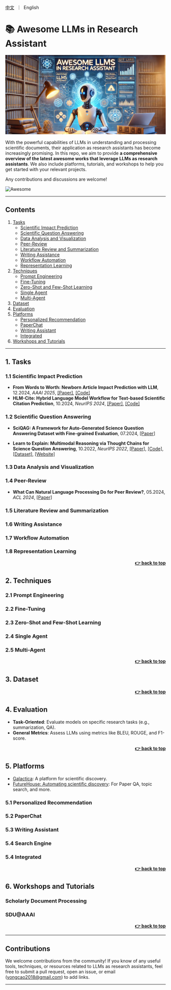 <p align="left">
    <a href="README_zh.md">中文</a>&nbsp ｜ &nbspEnglish&nbsp
</p>

# 📚 Awesome LLMs in Research Assistant

![](./img/logo.png)

With the powerful capabilities of LLMs in understanding and processing scientific documents, their application as research assistants has become increasingly promising. In this repo, we aim to provide **a comprehensive overview of the latest awesome works that leverage LLMs as research assistants**. We also include platforms, tutorials, and workshops to help you get started with your relevant projects.

Any contributions and discussions are welcome! 

![Awesome](https://img.shields.io/badge/Awesome-LLMs%20in%20Research%20Assistant-blue) 

---

## Contents

1. [Tasks](#1-tasks)
   * [Scientific Impact Prediction](#11-scientific-impact-prediction)      
   * [Scientific Question Answering](#12-scientific-question-answering)
   * [Data Analysis and Visualization](#13-data-analysis-and-visualization) 
   * [Peer-Review](#14-peer-review)
   * [Literature Review and Summarization](#15-literature-review-and-summarization) 
   * [Writing Assistance](#16-writing-assistance)   
   * [Workflow Automation](#17-workflow-automation) 
   * [Representation Learning](#18-representation-learning)
2. [Techniques](#2-techniques)
   * [Prompt Engineering](#21-prompt-engineering)   
   * [Fine-Tuning](#22-fine-tuning)   
   * [Zero-Shot and Few-Shot Learning](#23-zero-shot-and-few-shot-learning)  
   * [Single Agent](#24-single-agent)   
   * [Multi-Agent](#25-multi-agent)  
3. [Dataset](#3-dataset)  
4. [Evaluation](#4-evaluation)  
5. [Platforms](#5-platforms)  
   * [Personalized Recommendation](#51-personalized-recommendation)  
   * [PaperChat](#52-paperchat)    
   * [Writing Assistant](#53-writing-assistant)   
   * [Integrated](#54-Integrated)
6. [Workshops and Tutorials](#6-workshops-and-tutorials)  

---

## 1. Tasks

### 1.1 Scientific Impact Prediction
* **From Words to Worth: Newborn Article Impact Prediction with LLM**, 12.2024, *AAAI 2025*, [[Paper]](https://arxiv.org/abs/2408.03934), [[Code]](https://github.com/ssocean/NAIP)
* **HLM-Cite: Hybrid Language Model Workflow for Text-based Scientific Citation Prediction**, 10.2024, *NeurIPS 2024*, [[Paper]](https://arxiv.org/abs/2410.09112), [[Code]](https://github.com/tsinghua-fib-lab/H-LM) 

### 1.2 Scientific Question Answering
* **SciQAG: A Framework for Auto-Generated Science Question Answering Dataset with Fine-grained Evaluation**, 07.2024, [[Paper]](https://arxiv.org/abs/2405.09939)

* **Learn to Explain: Multimodal Reasoning via Thought Chains for Science Question Answering**, 10.2022, *NeurIPS 2022*, [[Paper]](https://arxiv.org/abs/2209.09513), [[Code]](https://github.com/lupantech/ScienceQA), [[Dataset]](https://scienceqa.github.io/#dataset), [[Website]](https://scienceqa.github.io/#home/)

### 1.3 Data Analysis and Visualization


### 1.4 Peer-Review

* **What Can Natural Language Processing Do for Peer Review?**, 05.2024, *ACL 2024*, [[Paper]](https://arxiv.org/abs/2405.06563)

### 1.5 Literature Review and Summarization

### 1.6 Writing Assistance

### 1.7 Workflow Automation

### 1.8 Representation Learning


<div align="right">
    <b><a href="#contents">👉 back to top</a></b>
</div>

## 2. Techniques

### 2.1 Prompt Engineering


### 2.2 Fine-Tuning


### 2.3 Zero-Shot and Few-Shot Learning


### 2.4 Single Agent


### 2.5 Multi-Agent


<div align="right">
    <b><a href="#contents">👉 back to top</a></b>
</div>

## 3. Dataset


<div align="right">
    <b><a href="#contents">👉 back to top</a></b>
</div>

## 4. Evaluation

- **Task-Oriented**: Evaluate models on specific research tasks (e.g., summarization, QA).
- **General Metrics**: Assess LLMs using metrics like BLEU, ROUGE, and F1-score.

<div align="right">
    <b><a href="#contents">👉 back to top</a></b>
</div>

## 5. Platforms

* [Galactica](https://galactica.org/explore/): A platform for scientific discovery.
* [FutureHouse: Automating scientific discovery](https://www.futurehouse.org/): For Paper QA, topic search, and more.

### 5.1 Personalized Recommendation


### 5.2 PaperChat


### 5.3 Writing Assistant


### 5.4 Search Engine


### 5.4 Integrated


<div align="right">
    <b><a href="#contents">👉 back to top</a></b>
</div>

## 6. Workshops and Tutorials

### Scholarly Document Processing


### SDU@AAAI


<div align="right">
    <b><a href="#contents">👉 back to top</a></b>
</div>

---

## Contributions

We welcome contributions from the community! If you know of any useful tools, techniques, or resources related to LLMs as research assistants, feel free to submit a pull request, open an issue, or email (yongcao2018@gmail.com) to add links.

---